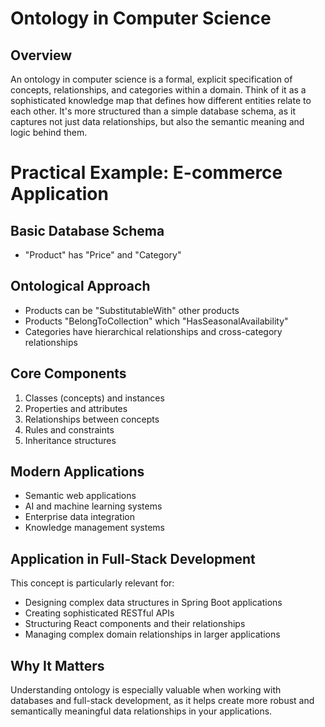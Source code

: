# Ontology in Computer Science
## Overview
An ontology in computer science is a formal, explicit specification of concepts, relationships, and categories within a domain. Think of it as a sophisticated knowledge map that defines how different entities relate to each other. It's more structured than a simple database schema, as it captures not just data relationships, but also the semantic meaning and logic behind them.

# Practical Example: E-commerce Application

##  Basic Database Schema
* "Product" has "Price" and "Category"

## Ontological Approach
* Products can be "SubstitutableWith" other products
* Products "BelongToCollection" which "HasSeasonalAvailability"
* Categories have hierarchical relationships and cross-category relationships

## Core Components
1. Classes (concepts) and instances
2. Properties and attributes
3. Relationships between concepts
4. Rules and constraints
5. Inheritance structures

## Modern Applications
* Semantic web applications
* AI and machine learning systems
* Enterprise data integration
* Knowledge management systems

## Application in Full-Stack Development
This concept is particularly relevant for:
* Designing complex data structures in Spring Boot applications
* Creating sophisticated RESTful APIs
* Structuring React components and their relationships
* Managing complex domain relationships in larger applications

## Why It Matters
Understanding ontology is especially valuable when working with databases and full-stack development, as it helps create more robust and semantically meaningful data relationships in your applications.
